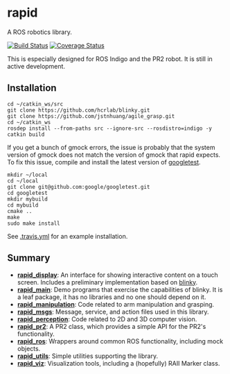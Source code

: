 # rapid
A ROS robotics library.

[![Build Status](https://travis-ci.org/jstnhuang/rapid.svg?branch=master)](https://travis-ci.org/jstnhuang/rapid)
[![Coverage Status](https://coveralls.io/repos/github/jstnhuang/rapid/badge.svg?branch=master)](https://coveralls.io/github/jstnhuang/rapid?branch=master)

This is especially designed for ROS Indigo and the PR2 robot.
It is still in active development.

## Installation
```
cd ~/catkin_ws/src
git clone https://github.com/hcrlab/blinky.git
git clone https://github.com/jstnhuang/agile_grasp.git
cd ~/catkin_ws
rosdep install --from-paths src --ignore-src --rosdistro=indigo -y
catkin build
```

If you get a bunch of gmock errors, the issue is probably that the system version of gmock does not match the version of gmock that rapid expects.
To fix this issue, compile and install the latest version of [googletest](https://github.com/google/googletest).
```
mkdir ~/local
cd ~/local
git clone git@github.com:google/googletest.git
cd googletest
mkdir mybuild
cd mybuild
cmake ..
make
sudo make install
```

See [.travis.yml](.travis.yml) for an example installation.

## Summary
- **[rapid_display](rapid_display)**:
  An interface for showing interactive content on a touch screen.
  Includes a preliminary implementation based on [blinky](https://github.com/hcrlab/blinky).
- **[rapid_main](rapid_main)**:
  Demo programs that exercise the capabilities of blinky.
  It is a leaf package, it has no libraries and no one should depend on it.
- **[rapid_manipulation](rapid_manipulation)**:
  Code related to arm manipulation and grasping.
- **[rapid_msgs](rapid_msgs)**:
  Message, service, and action files used in this library.
- **[rapid_perception](rapid_perception)**:
  Code related to 2D and 3D computer vision.
- **[rapid_pr2](rapid_pr2)**:
  A PR2 class, which provides a simple API for the PR2's functionality.
- **[rapid_ros](rapid_ros)**:
  Wrappers around common ROS functionality, including mock objects.
- **[rapid_utils](rapid_utils)**:
  Simple utilities supporting the library.
- **[rapid_viz](rapid_viz)**:
  Visualization tools, including a (hopefully) RAII Marker class.
